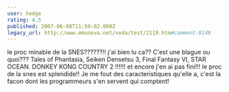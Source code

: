 ```yaml
---
user: hedge
rating: 4.5
published: 2007-06-08T11:59:02.000Z
legacy_url: http://www.emunova.net/veda/test/2119.htm#comment-8149
---
```

le proc minable de la SNES??????!! j'ai bien lu ca??
C'est une blague ou quoi???
Tales of Phantasia, Seiken Densetsu 3, Final Fantasy VI, STAR OCEAN.
DONKEY KONG COUNTRY 2 !!!!!!
et encore j'en ai pas fini!!!
le proc de la snes est splendide!!
Je me fout des caracteristiques qu'elle a, c'est la facon dont les programmeurs s'en servent qui comptent!